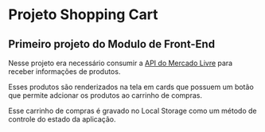 # Projeto Shopping Cart
## Primeiro projeto do Modulo de Front-End

Nesse projeto era necessário consumir a [API do Mercado Livre](https://api.mercadolibre.com/) para receber informações de produtos.

Esses produtos são renderizados na tela em cards que possuem um botão que permite adcionar os produtos ao carrinho de compras.

Esse carrinho de compras é gravado no Local Storage como um método de controle do estado da aplicação.
